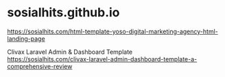 # sosialhits.github.io
https://sosialhits.com/html-template-yoso-digital-marketing-agency-html-landing-page

Clivax Laravel Admin & Dashboard Template<br>
https://sosialhits.com/clivax-laravel-admin-dashboard-template-a-comprehensive-review
